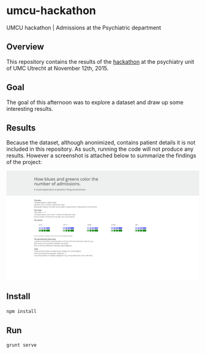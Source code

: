 # umcu-hackathon
UMCU hackathon | Admissions at the Psychiatric department

## Overview
This repository contains the results of the [hackathon](http://blog.godatadriven.com/hackathon-umcutrecht.html) at the psychiatry unit of UMC Utrecht at November 12th, 2015. 


## Goal
The goal of this afternoon was to explore a dataset and draw up some interesting results. 

## Results
Because the dataset, although anonimized, contains patient details it is not included in this repository. As such, running the code will not produce any results. However a screenshot is attached below to summarize the findings of the project:

[![nl-hugo/umcu-hackathon](/screenshot.png)](https://github.com/nl-hugo/umcu-hackathon)


## Install
```sh
npm install
```

## Run
```sh
grunt serve
```